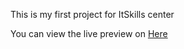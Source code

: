 This is my first project for ItSkills center

You can view the live preview on [Here](https://melissacinta.github.io/google-homepage/)